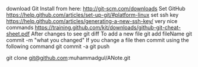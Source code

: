 download Git
Install from here: http://git-scm.com/downloads
Set GitHub
https://help.github.com/articles/set-up-git/#platform-linux
set ssh key
https://help.github.com/articles/generating-a-new-ssh-key/
very nice commands
https://training.github.com/kit/downloads/github-git-cheat-sheet.pdf
After changes to see
git diff
To add a new file
git add fileName
git commit -m "what you changed"
If you change a file then commit using the following command
git commit -a
git push

git clone git@github.com:muhammadgul/ANote.git
